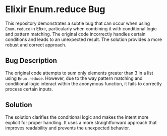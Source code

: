 # Elixir Enum.reduce Bug

This repository demonstrates a subtle bug that can occur when using `Enum.reduce` in Elixir, particularly when combining it with conditional logic and pattern matching.  The original code incorrectly handles certain conditions and leads to an unexpected result. The solution provides a more robust and correct approach.

## Bug Description

The original code attempts to sum only elements greater than 3 in a list using `Enum.reduce`. However, due to the way pattern matching and conditional logic interact within the anonymous function, it fails to correctly process certain inputs.

## Solution

The solution clarifies the conditional logic and makes the intent more explicit for proper handling.  It uses a more straightforward approach that improves readability and prevents the unexpected behavior.